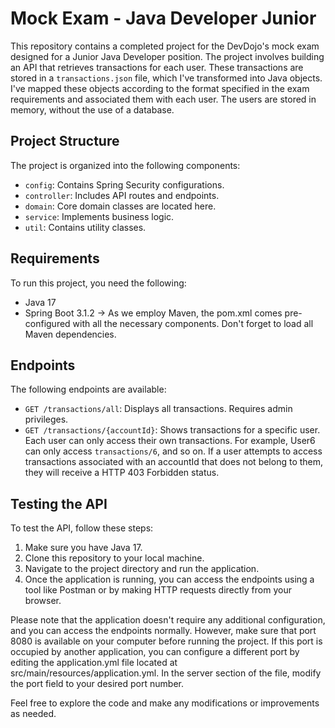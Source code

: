 # Mock Exam - Java Developer Junior

This repository contains a completed project for the DevDojo's mock exam designed for a Junior Java Developer position. The project involves building an API that retrieves transactions for each user. These transactions are stored in a `transactions.json` file, which I've transformed into Java objects. I've mapped these objects according to the format specified in the exam requirements and associated them with each user. The users are stored in memory, without the use of a database.

## Project Structure

The project is organized into the following components:

- `config`: Contains Spring Security configurations.
- `controller`: Includes API routes and endpoints.
- `domain`: Core domain classes are located here.
- `service`: Implements business logic.
- `util`: Contains utility classes.

## Requirements

To run this project, you need the following:

- Java 17
- Spring Boot 3.1.2 -> As we employ Maven, the pom.xml comes pre-configured with all the necessary components. Don't forget to load all Maven dependencies.

## Endpoints

The following endpoints are available:

- `GET /transactions/all`: Displays all transactions. Requires admin privileges.
- `GET /transactions/{accountId}`: Shows transactions for a specific user. Each user can only access their own transactions. For example, User6 can only access `transactions/6`, and so on. If a user attempts to access transactions associated with an accountId that does not belong to them, they will receive a HTTP 403 Forbidden status.

## Testing the API

To test the API, follow these steps:

1. Make sure you have Java 17.
2. Clone this repository to your local machine.
3. Navigate to the project directory and run the application.
4. Once the application is running, you can access the endpoints using a tool like Postman or by making HTTP requests directly from your browser.

Please note that the application doesn't require any additional configuration, and you can access the endpoints normally. However, make sure that port 8080 is available on your computer before running the project. If this port is occupied by another application, you can configure a different port by editing the application.yml file located at src/main/resources/application.yml. In the server section of the file, modify the port field to your desired port number.

Feel free to explore the code and make any modifications or improvements as needed.
